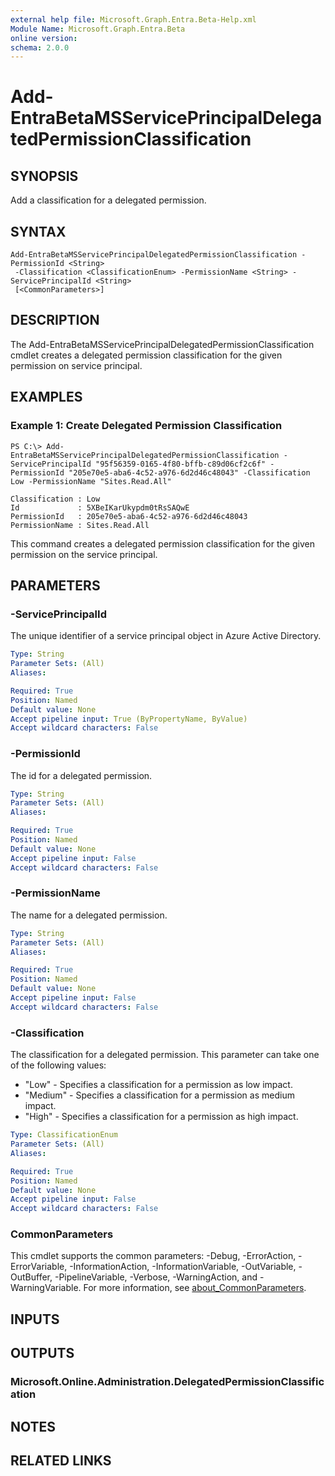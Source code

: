 ```yaml
---
external help file: Microsoft.Graph.Entra.Beta-Help.xml
Module Name: Microsoft.Graph.Entra.Beta
online version:
schema: 2.0.0
---
```


# Add-EntraBetaMSServicePrincipalDelegatedPermissionClassification

## SYNOPSIS
Add a classification for a delegated permission.

## SYNTAX

```
Add-EntraBetaMSServicePrincipalDelegatedPermissionClassification -PermissionId <String>
 -Classification <ClassificationEnum> -PermissionName <String> -ServicePrincipalId <String>
 [<CommonParameters>]
```

## DESCRIPTION
The Add-EntraBetaMSServicePrincipalDelegatedPermissionClassification cmdlet creates a delegated permission classification for the given permission on service principal.

## EXAMPLES

### Example 1: Create Delegated Permission Classification
```
PS C:\> Add-EntraBetaMSServicePrincipalDelegatedPermissionClassification -ServicePrincipalId "95f56359-0165-4f80-bffb-c89d06cf2c6f" -PermissionId "205e70e5-aba6-4c52-a976-6d2d46c48043" -Classification Low -PermissionName "Sites.Read.All"

Classification : Low
Id             : 5XBeIKarUkypdm0tRsSAQwE
PermissionId   : 205e70e5-aba6-4c52-a976-6d2d46c48043
PermissionName : Sites.Read.All
```

This command creates a delegated permission classification for the given permission on the service principal.

## PARAMETERS

### -ServicePrincipalId
The unique identifier of a service principal object in Azure Active Directory.

```yaml
Type: String
Parameter Sets: (All)
Aliases:

Required: True
Position: Named
Default value: None
Accept pipeline input: True (ByPropertyName, ByValue)
Accept wildcard characters: False
```

### -PermissionId
The id for a delegated permission.

```yaml
Type: String
Parameter Sets: (All)
Aliases:

Required: True
Position: Named
Default value: None
Accept pipeline input: False
Accept wildcard characters: False
```

### -PermissionName
The name for a delegated permission.

```yaml
Type: String
Parameter Sets: (All)
Aliases:

Required: True
Position: Named
Default value: None
Accept pipeline input: False
Accept wildcard characters: False
```

### -Classification
The classification for a delegated permission.
This parameter can take one of the following values:

* "Low" - Specifies a classification for a permission as low impact.
* "Medium" - Specifies a classification for a permission as medium impact.
* "High" - Specifies a classification for a permission as high impact.

```yaml
Type: ClassificationEnum
Parameter Sets: (All)
Aliases:

Required: True
Position: Named
Default value: None
Accept pipeline input: False
Accept wildcard characters: False
```

### CommonParameters
This cmdlet supports the common parameters: -Debug, -ErrorAction, -ErrorVariable, -InformationAction, -InformationVariable, -OutVariable, -OutBuffer, -PipelineVariable, -Verbose, -WarningAction, and -WarningVariable. For more information, see [about_CommonParameters](https://go.microsoft.com/fwlink/?LinkID=113216).

## INPUTS

## OUTPUTS

### Microsoft.Online.Administration.DelegatedPermissionClassification
## NOTES
## RELATED LINKS
